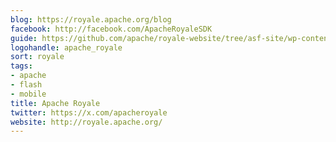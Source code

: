 ```yaml
---
blog: https://royale.apache.org/blog
facebook: http://facebook.com/ApacheRoyaleSDK
guide: https://github.com/apache/royale-website/tree/asf-site/wp-content/uploads/2018/01
logohandle: apache_royale
sort: royale
tags:
- apache
- flash
- mobile
title: Apache Royale
twitter: https://x.com/apacheroyale
website: http://royale.apache.org/
---
```

